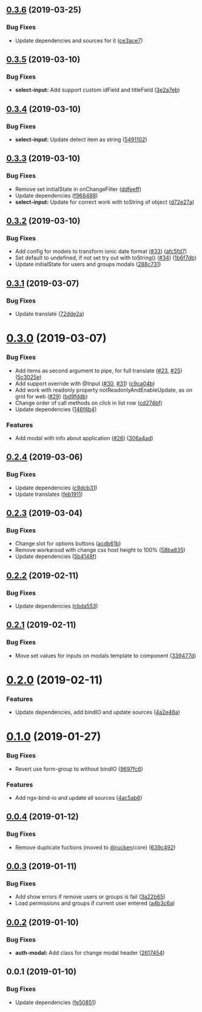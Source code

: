 ## [0.3.6](https://github.com/rucken/ionic/compare/0.3.5...0.3.6) (2019-03-25)


### Bug Fixes

* Update dependencies and sources for it ([ce3ace7](https://github.com/rucken/ionic/commit/ce3ace7))



## [0.3.5](https://github.com/rucken/ionic/compare/0.3.4...0.3.5) (2019-03-10)


### Bug Fixes

* **select-input:** Add support custom idField and titleField ([3e2a7eb](https://github.com/rucken/ionic/commit/3e2a7eb))



## [0.3.4](https://github.com/rucken/ionic/compare/0.3.3...0.3.4) (2019-03-10)


### Bug Fixes

* **select-input:** Update detect item as string ([5491102](https://github.com/rucken/ionic/commit/5491102))



## [0.3.3](https://github.com/rucken/ionic/compare/0.3.2...0.3.3) (2019-03-10)


### Bug Fixes

* Remove set initialState in onChangeFilter ([ddfeeff](https://github.com/rucken/ionic/commit/ddfeeff))
* Update dependencies ([f968488](https://github.com/rucken/ionic/commit/f968488))
* **select-input:** Update for correct work with toString of object ([d72e27a](https://github.com/rucken/ionic/commit/d72e27a))



## [0.3.2](https://github.com/rucken/ionic/compare/0.3.1...0.3.2) (2019-03-10)


### Bug Fixes

* Add config for models to transform ionic date format ([#33](https://github.com/rucken/ionic/issues/33)) ([afc5fd7](https://github.com/rucken/ionic/commit/afc5fd7))
* Set default to undefined, if not set try out with toString() ([#34](https://github.com/rucken/ionic/issues/34)) ([1b6f7db](https://github.com/rucken/ionic/commit/1b6f7db))
* Update initialState for users and groups modals ([288c731](https://github.com/rucken/ionic/commit/288c731))



## [0.3.1](https://github.com/rucken/ionic/compare/0.3.0...0.3.1) (2019-03-07)


### Bug Fixes

* Update translate ([72dde2a](https://github.com/rucken/ionic/commit/72dde2a))



# [0.3.0](https://github.com/rucken/ionic/compare/0.2.4...0.3.0) (2019-03-07)


### Bug Fixes

* Add items as second argument to pipe, for full translate ([#23](https://github.com/rucken/ionic/issues/23), [#25](https://github.com/rucken/ionic/issues/25)) ([5c3025e](https://github.com/rucken/ionic/commit/5c3025e))
* Add support override with @Input ([#30](https://github.com/rucken/ionic/issues/30), [#31](https://github.com/rucken/ionic/issues/31)) ([c9ca04b](https://github.com/rucken/ionic/commit/c9ca04b))
* Add work with readonly property notReadonlyAndEnableUpdate, as on grid for web ([#29](https://github.com/rucken/ionic/issues/29)) ([bd9fddb](https://github.com/rucken/ionic/commit/bd9fddb))
* Change order of call methods on click in list row ([cd274bf](https://github.com/rucken/ionic/commit/cd274bf))
* Update dependencies ([146f4b4](https://github.com/rucken/ionic/commit/146f4b4))


### Features

* Add modal with info about application  ([#26](https://github.com/rucken/ionic/issues/26)) ([306a4ad](https://github.com/rucken/ionic/commit/306a4ad))



## [0.2.4](https://github.com/rucken/ionic/compare/0.2.3...0.2.4) (2019-03-06)


### Bug Fixes

* Update dependencies ([c9dcb31](https://github.com/rucken/ionic/commit/c9dcb31))
* Update translates ([feb1911](https://github.com/rucken/ionic/commit/feb1911))



## [0.2.3](https://github.com/rucken/ionic/compare/0.2.2...0.2.3) (2019-03-04)


### Bug Fixes

* Change slot for options buttons ([acdb61b](https://github.com/rucken/ionic/commit/acdb61b))
* Remove workaroud with change css host height to 100% ([58ba835](https://github.com/rucken/ionic/commit/58ba835))
* Update dependencies ([5b4148f](https://github.com/rucken/ionic/commit/5b4148f))



## [0.2.2](https://github.com/rucken/ionic/compare/0.2.1...0.2.2) (2019-02-11)


### Bug Fixes

* Update dependencies ([cbda553](https://github.com/rucken/ionic/commit/cbda553))



## [0.2.1](https://github.com/rucken/ionic/compare/0.2.0...0.2.1) (2019-02-11)


### Bug Fixes

* Move set values for inputs on modals template to component ([339477d](https://github.com/rucken/ionic/commit/339477d))



# [0.2.0](https://github.com/rucken/ionic/compare/0.1.0...0.2.0) (2019-02-11)


### Features

* Update dependencies, add bindIO and update sources ([4a2e46a](https://github.com/rucken/ionic/commit/4a2e46a))



# [0.1.0](https://github.com/rucken/ionic/compare/0.0.4...0.1.0) (2019-01-27)


### Bug Fixes

* Revert use form-group to without bindIO ([9697fc6](https://github.com/rucken/ionic/commit/9697fc6))


### Features

* Add ngx-bind-io and update all sources ([4ac5ab6](https://github.com/rucken/ionic/commit/4ac5ab6))



## [0.0.4](https://github.com/rucken/ionic/compare/0.0.3...0.0.4) (2019-01-12)


### Bug Fixes

* Remove duplicate fuctions (moved to [@rucken](https://github.com/rucken)/core) ([639c492](https://github.com/rucken/ionic/commit/639c492))



## [0.0.3](https://github.com/rucken/ionic/compare/0.0.2...0.0.3) (2019-01-11)


### Bug Fixes

* Add show errors if remove users or groups is fail ([3a22b65](https://github.com/rucken/ionic/commit/3a22b65))
* Load permissions and groups if current user entered ([a4b3c6a](https://github.com/rucken/ionic/commit/a4b3c6a))



## [0.0.2](https://github.com/rucken/ionic/compare/0.0.1...0.0.2) (2019-01-10)


### Bug Fixes

* **auth-modal:** Add class for change modal header ([2617454](https://github.com/rucken/ionic/commit/2617454))



## 0.0.1 (2019-01-10)


### Bug Fixes

* Update dependencies ([fe50851](https://github.com/rucken/ionic/commit/fe50851))



